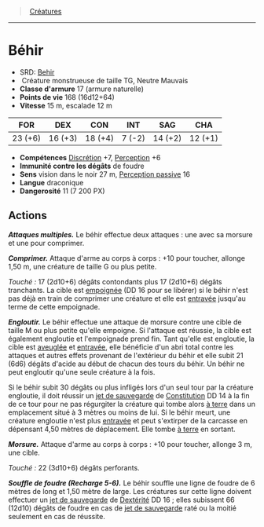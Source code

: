 ﻿---
!Monster
Family: MonsterHD
Type: Créature monstrueuse
Size: TG
Alignment: Neutre Mauvais
ArmorClass: 17 (armure naturelle)
HitPoints: 168 (16d12+64)
Speed: 15 m, escalade 12 m
Strength: 23 (+6)
Dexterity: 16 (+3)
Constitution: 18 (+4)
Intelligence: ' 7 (-2)'
Wisdom: 14 (+2)
Charisma: 12 (+1)
Skills: '[Discrétion](hd_abilities_dexterity_discretion.md) +7, [Perception](hd_abilities_wisdom_perception.md) +6'
DamageImmunities: de foudre
Senses: vision dans le noir 27 m, [Perception passive](hd_abilities_dexterity_perception_passive.md) 16
Languages: draconique
Challenge: 11 (7 200 PX)
Id: monsters_hd.md#béhir
ParentLink: monsters_hd.md#créatures
Name: Béhir
ParentName: Créatures
NameLevel: 1
AltName: '[Behir](srd_monsters_behir.md)'
Attributes: {}
---
> [Créatures](hd_monsters.md)

---

# Béhir

- SRD: [Behir](srd_monsters_behir.md)
-  Créature monstrueuse de taille TG, Neutre Mauvais
- **Classe d'armure** 17 (armure naturelle)
- **Points de vie** 168 (16d12+64)
- **Vitesse** 15 m, escalade 12 m

|FOR|DEX|CON|INT|SAG|CHA|
|---|---|---|---|---|---|
|23 (+6)|16 (+3)|18 (+4)| 7 (-2)|14 (+2)|12 (+1)|

- **Compétences** [Discrétion](hd_abilities_dexterity_discretion.md) +7, [Perception](hd_abilities_wisdom_perception.md) +6
- **Immunité contre les dégâts** de foudre
- **Sens** vision dans le noir 27 m, [Perception passive](hd_abilities_dexterity_perception_passive.md) 16
- **Langue** draconique
- **Dangerosité** 11 (7 200 PX)

## Actions

**_Attaques multiples._** Le béhir effectue deux attaques : une avec sa morsure et une pour comprimer.

**_Comprimer._** Attaque d'arme au corps à corps : +10 pour toucher, allonge 1,50 m, une créature de taille G ou plus petite.

_Touché :_ 17 (2d10+6) dégâts contondants plus 17 (2d10+6) dégâts tranchants. La cible est [empoignée](hd_conditions_empoigne.md) (DD 16 pour se libérer) si le béhir n'est pas déjà en train de comprimer une créature et elle est [entravée](hd_conditions_entrave.md) jusqu'au terme de cette empoignade.

**_Engloutir._** Le béhir effectue une attaque de morsure contre une cible de taille M ou plus petite qu'elle empoigne. Si l'attaque est réussie, la cible est également engloutie et l'empoignade prend fin. Tant qu'elle est engloutie, la cible est [aveuglée](hd_conditions_aveugle.md) et [entravée](hd_conditions_entrave.md), elle bénéficie d'un abri total contre les attaques et autres effets provenant de l'extérieur du béhir et elle subit 21 (6d6) dégâts d'acide au début de chacun des tours du béhir. Un béhir ne peut engloutir qu'une seule créature à la fois.

Si le béhir subit 30 dégâts ou plus infligés lors d'un seul tour par la créature engloutie, il doit réussir un [jet de sauvegarde](hd_abilities_jets_de_sauvegarde.md) de [Constitution](hd_abilities_constitution.md) DD 14 à la fin de ce tour pour ne pas régurgiter la créature qui tombe alors [à terre](hd_conditions_a_terre.md) dans un emplacement situé à 3 mètres ou moins de lui. Si le béhir meurt, une créature engloutie n'est plus [entravée](hd_conditions_entrave.md) et peut s'extirper de la carcasse en dépensant 4,50 mètres de déplacement. Elle tombe [à terre](hd_conditions_a_terre.md) en sortant.

**_Morsure._** Attaque d'arme au corps à corps : +10 pour toucher, allonge 3 m, une cible.

_Touché :_ 22 (3d10+6) dégâts perforants.

**_Souffle de foudre (Recharge 5-6)._** Le béhir souffle une ligne de foudre de 6 mètres de long et 1,50 mètre de large. Les créatures sur cette ligne doivent effectuer un [jet de sauvegarde](hd_abilities_jets_de_sauvegarde.md) de [Dextérité](hd_abilities_dexterity.md) DD 16 ; elles subissent 66 (12d10) dégâts de foudre en cas de [jet de sauvegarde](hd_abilities_jets_de_sauvegarde.md) raté ou la moitié seulement en cas de réussite.

